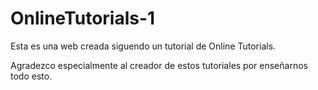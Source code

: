 # OnlineTutorials-1


Esta es una web creada siguendo un tutorial de Online Tutorials.

Agradezco especialmente al creador de estos tutoriales por enseñarnos todo esto.
 
